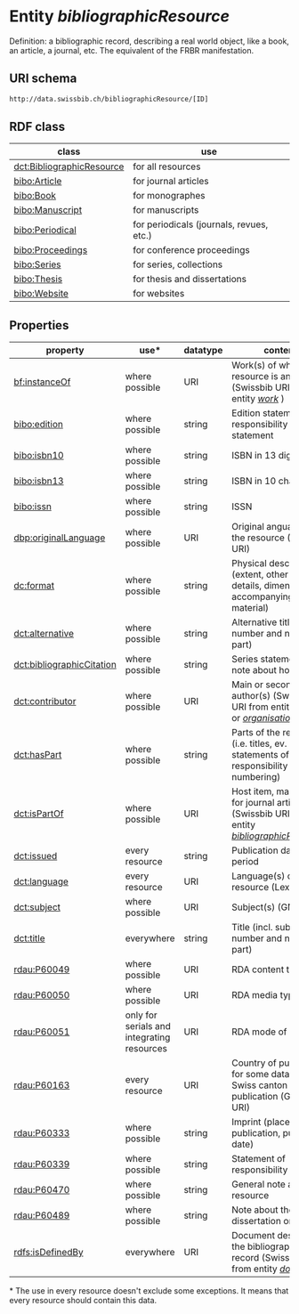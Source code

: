 # Entity *bibliographicResource*

Definition: a bibliographic record, describing a real world object, like a book, an article, a journal, etc. The equivalent of the FRBR manifestation.

## URI schema
```sh
http://data.swissbib.ch/bibliographicResource/[ID]
```

## RDF class

| class | use |
| --- | --- |
| [dct:BibliographicResource](http://purl.org/dc/terms/BibliographicResource) | for all resources |
| [bibo:Article](http://purl.org/ontology/bibo/Article) | for journal articles |
| [bibo:Book](http://purl.org/ontology/bibo/Book) | for monographes |
| [bibo:Manuscript](http://purl.org/ontology/bibo/Manuscript) | for manuscripts |
| [bibo:Periodical](http://purl.org/ontology/bibo/Periodical) | for periodicals (journals, revues, etc.) |
| [bibo:Proceedings](http://purl.org/ontology/bibo/Proceedings) | for conference proceedings |
| [bibo:Series](http://purl.org/ontology/bibo/Series) | for series, collections |
| [bibo:Thesis](http://purl.org/ontology/bibo/Thesis) | for thesis and dissertations |
| [bibo:Website](http://purl.org/ontology/bibo/Website) | for websites |

## Properties

| property | use* | datatype | content |
| --- | --- | --- | --- |
| [bf:instanceOf](http://bibframe.org/vocab/instanceOf) | where possible | URI | Work(s) of which the resource is an instance (Swissbib URI from entity [*work*](http://data.swissbib.ch/work) ) |
| [bibo:edition](http://purl.org/ontology/bibo/edition) | where possible | string | Edition statement and responsibility statement |
| [bibo:isbn10](http://purl.org/ontology/bibo/isbn10) | where possible | string | ISBN in 13 digits |
| [bibo:isbn13](http://purl.org/ontology/bibo/isbn13) | where possible | string | ISBN in 10 characters |
| [bibo:issn](http://purl.org/ontology/bibo/issn) | where possible | string | ISSN |
| [dbp:originalLanguage](http://dbpedia.org/ontology/originalLanguage) | where possible | URI | Original anguage of the resource (Lexvo URI) |
| [dc:format](http://purl.org/dc/elements/1.1/format) | where possible | string | Physical description (extent, other physical details, dimensions, accompanying material) |
| [dct:alternative](http://purl.org/dc/terms/alternative) | where possible | string | Alternative title (incl. number and name of part)|
| [dct:bibliographicCitation](http://purl.org/dc/terms/bibliographicCitation) | where possible | string | Series statement or note about host item |
| [dct:contributor](http://purl.org/dc/terms/contributor) | where possible | URI | Main or secondary author(s) (Swissbib URI from entity [*person*](http://data.swissbib.ch/person) or [*organisation*](http://data.swissbib.ch/organisation)) |
| [dct:hasPart](http://purl.org/dc/terms/hasPart) | where possible | string | Parts of the resource (i.e. titles, ev. statements of responsibility and numbering) |
| [dct:isPartOf](http://purl.org/dc/terms/isPartOf) | where possible | URI | Host item, mainly used for journal articles (Swissbib URI from entity [*bibliographicResource*](http://data.swissbib.ch/bibliographicResource)) |
| [dct:issued](http://purl.org/dc/terms/issued) | every resource | string | Publication date or period |
| [dct:language](http://purl.org/dc/terms/language) | every resource | URI | Language(s) of the resource (Lexvo URI) |
| [dct:subject](http://purl.org/dc/terms/subject) | where possible | URI | Subject(s) (GND URI) |
| [dct:title](http://purl.org/dc/terms/title) | everywhere | string | Title (incl. subtitle, number and name of part) |
| [rdau:P60049](http://www.rdaregistry.info/Elements/u/#P60049) | where possible | URI | RDA content type |
| [rdau:P60050](http://www.rdaregistry.info/Elements/u/#P60050) | where possible | URI | RDA media type |
| [rdau:P60051](http://www.rdaregistry.info/Elements/u/#P60051) | only for serials and integrating resources | URI | RDA mode of issuance |
| [rdau:P60163](http://www.rdaregistry.info/Elements/u/#P60163) | every resource | URI | Country of publication, for some data also Swiss canton of publication (Geonames URI) |
| [rdau:P60333](http://www.rdaregistry.info/Elements/u/#P60333) | where possible | string | Imprint (place of publication, publisher, date) |
| [rdau:P60339](http://www.rdaregistry.info/Elements/u/#P60339) | where possible | string | Statement of responsibility |
| [rdau:P60470](http://www.rdaregistry.info/Elements/u/#P60470) | where possible | string | General note about the resource |
| [rdau:P60489](http://www.rdaregistry.info/Elements/u/#P60489) | where possible | string | Note about the dissertation or thesis |
| [rdfs:isDefinedBy](http://www.w3.org/2000/01/rdf-schema#isDefinedBy) | everywhere | URI | Document describing the bibliographic record (Swissbib URI from entity [*document*](http://data.swissbib.ch/document)) |

\* The use in every resource doesn't exclude some exceptions. It means that every resource should contain this data.
